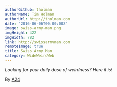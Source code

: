 ```yaml
---
authorGithub: tholman
authorName: Tim Holman
authorUrl: http://tholman.com
date: "2016-06-06T00:00:00Z"
image: swiss-army-man.png
imgHeight: 422
imgWidth: 782
link: http://swissarmyman.com
remoteImage: true
title: Swiss Army Man
category: WideWeirdWeb
---
```


_Looking for your daily dose of weirdness? Here it is!_

By [A24](http://a24films.com)
